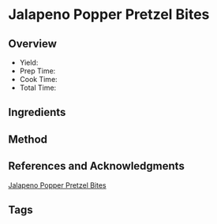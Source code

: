 # Jalapeno Popper Pretzel Bites

## Overview

- Yield:
- Prep Time:
- Cook Time:
- Total Time:

## Ingredients


## Method



## References and Acknowledgments

[Jalapeno Popper Pretzel Bites](https://www.reddit.com/r/GifRecipes/comments/etggad/jalapeno_popper_pretzel_bites_an_oldie_but_goodie/)

## Tags


